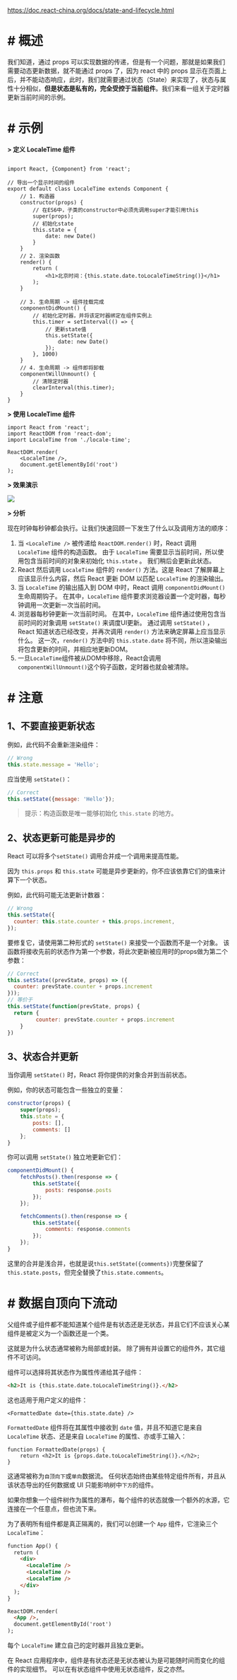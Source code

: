https://doc.react-china.org/docs/state-and-lifecycle.html

# # 概述

我们知道，通过 props 可以实现数据的传递，但是有一个问题，那就是如果我们需要动态更新数据，就不能通过 props 了，因为 react 中的 props 显示在页面上后，并不能动态响应，此时，我们就需要通过状态（State）来实现了，状态与属性十分相似，**但是状态是私有的，完全受控于当前组件**。我们来看一组关于定时器更新当前时间的示例。

# # 示例

**\> 定义 LocaleTime 组件**

```react

import React, {Component} from 'react';

// 导出一个显示时间的组件
export default class LocaleTime extends Component {
    // 1. 构造器
    constructor(props) {
        // 在ES6中，子类的constructor中必须先调用super才能引用this
        super(props);
        // 初始化state
        this.state = {
            date: new Date()
        }
    }
    // 2. 渲染函数
    render() {
        return (
            <h1>北京时间：{this.state.date.toLocaleTimeString()}</h1>
        );
    }

    // 3. 生命周期 -> 组件挂载完成
    componentDidMount() {
        // 初始化定时器，并将该定时器绑定在组件实例上
        this.timer = setInterval(() => {
            // 更新state值
            this.setState({
                date: new Date()
            });
        }, 1000)
    }
    // 4. 生命周期 -> 组件即将卸载
    componentWillUnmount() {
        // 清除定时器
        clearInterval(this.timer);
    }
}
```

**\> 使用 LocaleTime 组件**

```react
import React from 'react';
import ReactDOM from 'react-dom';
import LocaleTime from './locale-time';

ReactDOM.render(
    <LocaleTime />,
    document.getElementById('root')
);
```

**\> 效果演示**

![](IMGS/state.gif)

**\> 分析**

现在时钟每秒钟都会执行。让我们快速回顾一下发生了什么以及调用方法的顺序：

1. 当 `<LocaleTime />` 被传递给 `ReactDOM.render()` 时，React 调用 `LocaleTime` 组件的构造函数。 由于 `LocaleTime` 需要显示当前时间，所以使用包含当前时间的对象来初始化 `this.state` 。 我们稍后会更新此状态。
2. React 然后调用 `LocaleTime` 组件的 `render()` 方法。这是 React 了解屏幕上应该显示什么内容，然后 React 更新 DOM 以匹配 `LocaleTime` 的渲染输出。
3. 当 `LocaleTime` 的输出插入到 DOM 中时，React 调用 `componentDidMount()` 生命周期钩子。 在其中，`LocaleTime` 组件要求浏览器设置一个定时器，每秒钟调用一次更新一次当前时间。
4. 浏览器每秒钟更新一次当前时间。 在其中，`LocaleTime` 组件通过使用包含当前时间的对象调用 `setState()` 来调度UI更新。 通过调用 `setState()` ，React 知道状态已经改变，并再次调用 `render()` 方法来确定屏幕上应当显示什么。 这一次，`render()` 方法中的 `this.state.date` 将不同，所以渲染输出将包含更新的时间，并相应地更新DOM。
5. 一旦`LocaleTime`组件被从DOM中移除，React会调用`componentWillUnmount()`这个钩子函数，定时器也就会被清除。

# # 注意

## 1、不要直接更新状态

例如，此代码不会重新渲染组件：

```js
// Wrong
this.state.message = 'Hello';
```

应当使用 `setState()`：

```js
// Correct
this.setState({message: 'Hello'});
```

> 提示：构造函数是唯一能够初始化 `this.state` 的地方。

## 2、状态更新可能是异步的

React 可以将多个`setState()` 调用合并成一个调用来提高性能。

因为 `this.props` 和 `this.state` 可能是异步更新的，你不应该依靠它们的值来计算下一个状态。

例如，此代码可能无法更新计数器：

```js
// Wrong
this.setState({
  counter: this.state.counter + this.props.increment,
});
```

要修复它，请使用第二种形式的 `setState()` 来接受一个函数而不是一个对象。 该函数将接收先前的状态作为第一个参数，将此次更新被应用时的props做为第二个参数：

```js
// Correct
this.setState((prevState, props) => ({
  counter: prevState.counter + props.increment
}));
// 等价于
this.setState(function(prevState, props) {
  return {
 		 counter: prevState.counter + props.increment
	}
})
```

## 3、状态合并更新

当你调用 `setState()` 时，React 将你提供的对象合并到当前状态。

例如，你的状态可能包含一些独立的变量：

```js
constructor(props) {
    super(props);
    this.state = {
        posts: [],
        comments: []
    };
}
```

你可以调用 `setState()` 独立地更新它们：

```js
componentDidMount() {
    fetchPosts().then(response => {
        this.setState({
            posts: response.posts
        });
    });

    fetchComments().then(response => {
        this.setState({
            comments: response.comments
        });
    });
}
```

这里的合并是浅合并，也就是说`this.setState({comments})`完整保留了`this.state.posts`，但完全替换了`this.state.comments`。

# # 数据自顶向下流动

父组件或子组件都不能知道某个组件是有状态还是无状态，并且它们不应该关心某组件是被定义为一个函数还是一个类。

这就是为什么状态通常被称为局部或封装。 除了拥有并设置它的组件外，其它组件不可访问。

组件可以选择将其状态作为属性传递给其子组件：

```html
<h2>It is {this.state.date.toLocaleTimeString()}.</h2>
```

这也适用于用户定义的组件：

```react
<FormattedDate date={this.state.date} />
```

`FormattedDate` 组件将在其属性中接收到 `date` 值，并且不知道它是来自 `LocaleTime` 状态、还是来自 `LocaleTime` 的属性、亦或手工输入：

```react
function FormattedDate(props) {
    return <h2>It is {props.date.toLocaleTimeString()}.</h2>;
}
```

这通常被称为`自顶向下`或`单向`数据流。 任何状态始终由某些特定组件所有，并且从该状态导出的任何数据或 UI 只能影响树中`下方`的组件。

如果你想象一个组件树作为属性的瀑布，每个组件的状态就像一个额外的水源，它连接在一个任意点，但也流下来。

为了表明所有组件都是真正隔离的，我们可以创建一个 `App` 组件，它渲染三个`LocaleTime`：

```html
function App() {
  return (
    <div>
      <LocaleTime />
      <LocaleTime />
      <LocaleTime />
    </div>
  );
}

ReactDOM.render(
  <App />,
  document.getElementById('root')
);
```

每个 `LocaleTime` 建立自己的定时器并且独立更新。

在 React 应用程序中，组件是有状态还是无状态被认为是可能随时间而变化的组件的实现细节。 可以在有状态组件中使用无状态组件，反之亦然。


